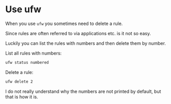# Use ufw

When you use `ufw` you sometimes need to delete a rule.

Since rules are often referred to via applications etc. is it not so easy.

Luckily you can list the rules with numbers and then delete them by number.

List all rules with numbers:

```bash
ufw status numbered
```

Delete a rule:

```bash
ufw delete 2
```

I do not really understand why the numbers are not printed by default, but that is how it is.
